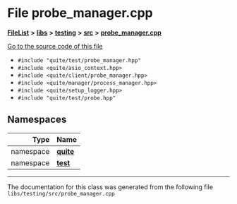 

# File probe\_manager.cpp



[**FileList**](files.md) **>** [**libs**](dir_6719ab1f1f7655efc2fa43f7eb574fd1.md) **>** [**testing**](dir_5dc041d31cf4c8a741744373481e730f.md) **>** [**src**](dir_398cbba213cb2cd7b6578e890cc57257.md) **>** [**probe\_manager.cpp**](testing_2src_2probe__manager_8cpp.md)

[Go to the source code of this file](testing_2src_2probe__manager_8cpp_source.md)



* `#include "quite/test/probe_manager.hpp"`
* `#include <quite/asio_context.hpp>`
* `#include <quite/client/probe_manager.hpp>`
* `#include <quite/manager/process_manager.hpp>`
* `#include <quite/setup_logger.hpp>`
* `#include "quite/test/probe.hpp"`













## Namespaces

| Type | Name |
| ---: | :--- |
| namespace | [**quite**](namespacequite.md) <br> |
| namespace | [**test**](namespacequite_1_1test.md) <br> |





















































------------------------------
The documentation for this class was generated from the following file `libs/testing/src/probe_manager.cpp`

